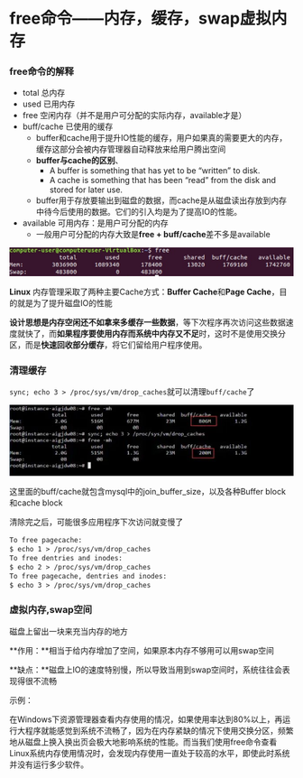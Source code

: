 # free命令——内存，缓存，swap虚拟内存

### **free命令的解释**

* total 总内存
* used 已用内存
* free 空闲内存（并不是用户可分配的实际内存，available才是）
* buff/cache 已使用的缓存
  * buffer和cache用于提升IO性能的缓存，用户如果真的需要更大的内存，缓存这部分会被内存管理器自动释放来给用户腾出空间
  * **buffer与cache的区别**、
    * A buffer is something that has yet to be “written” to disk.
    * A cache is something that has been “read” from the disk and stored for later use.
  * buffer用于存放要输出到磁盘的数据，而cache是从磁盘读出存放到内存中待今后使用的数据。它们的引入均是为了提高IO的性能。
* available 可用内存：是用户可分配的内存
  * 一般用户可分配的内存大致是**free + buff/cache**差不多是available

![](../.gitbook/assets/wu-biao-ti-%20%282%29.png)

**Linux** 内存管理采取了两种主要Cache方式：**Buffer Cache**和**Page Cache**，目的就是为了提升磁盘IO的性能

**设计思想是内存空闲还不如拿来多缓存一些数据**，等下次程序再次访问这些数据速度就快了，而**如果程序要使用内存而系统中内存又不足**时，这时不是使用交换分区，而是**快速回收部分缓存**，将它们留给用户程序使用。

### 清理缓存

`sync; echo 3 > /proc/sys/vm/drop_caches`就可以清理`buff/cache`了

![](../.gitbook/assets/free_2.jpg)

这里面的buff/cache就包含mysql中的join\_buffer\_size，以及各种Buffer block和cache block

清除完之后，可能很多应用程序下次访问就变慢了

```text
To free pagecache: 
$ echo 1 > /proc/sys/vm/drop_caches
To free dentries and inodes: 
$ echo 2 > /proc/sys/vm/drop_caches
To free pagecache, dentries and inodes: 
$ echo 3 > /proc/sys/vm/drop_caches
```

### 虚拟内存,swap空间

磁盘上留出一块来充当内存的地方

**作用：**相当于给内存增加了空间，如果原本内存不够用可以用swap空间

**缺点：**磁盘上IO的速度特别慢，所以导致当用到swap空间时，系统往往会表现得很不流畅

示例：

在Windows下资源管理器查看内存使用的情况，如果使用率达到80%以上，再运行大程序就能感觉到系统不流畅了，因为在内存紧缺的情况下使用交换分区，频繁地从磁盘上换入换出页会极大地影响系统的性能。而当我们使用free命令查看Linux系统内存使用情况时，会发现内存使用一直处于较高的水平，即使此时系统并没有运行多少软件。

